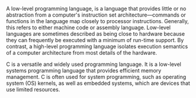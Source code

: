 A low-level programming language, is a language that provides little or no abstraction from a computer's instruction set architecture—commands or functions in the language map closely to processor instructions. Generally, this refers to either machine code or assembly language. Low-level languages are sometimes described as being close to hardware because they can frequently be executed with a minimum of run-time support. By contrast, a high-level programming language isolates execution semantics of a computer architecture from most details of the hardware.


C is a versatile and widely used programming language. It is a low-level systems programming language that provides efficient memory management. C is often used for system programming, such as operating system (OS) kernels, as well as embedded systems, which are devices that use limited resources.
